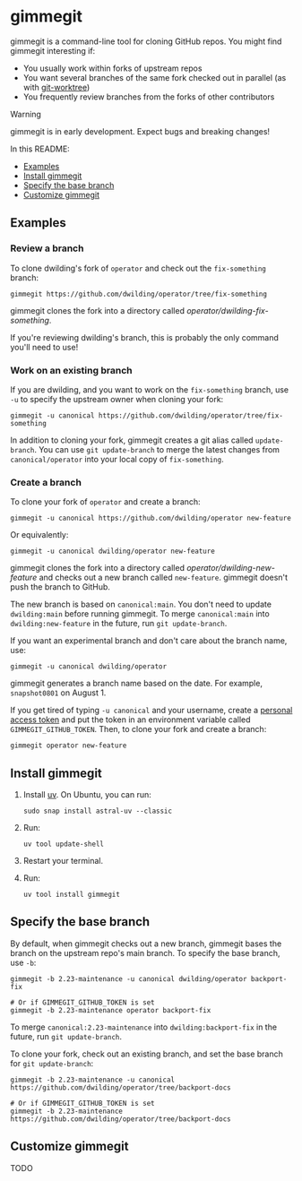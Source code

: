 # gimmegit

gimmegit is a command-line tool for cloning GitHub repos. You might find gimmegit interesting if:

  - You usually work within forks of upstream repos
  - You want several branches of the same fork checked out in parallel (as with [git-worktree](https://git-scm.com/docs/git-worktree))
  - You frequently review branches from the forks of other contributors

> [!WARNING]  
> gimmegit is in early development. Expect bugs and breaking changes!

In this README:

  - [Examples](#examples)
  - [Install gimmegit](#install-gimmegit)
  - [Specify the base branch](#specify-the-base-branch)
  - [Customize gimmegit](#customize-gimmegit)

## Examples

### Review a branch

To clone dwilding's fork of `operator` and check out the `fix-something` branch:

```text
gimmegit https://github.com/dwilding/operator/tree/fix-something
```
gimmegit clones the fork into a directory called *operator/dwilding-fix-something*.

If you're reviewing dwilding's branch, this is probably the only command you'll need to use!

### Work on an existing branch

If you are dwilding, and you want to work on the `fix-something` branch, use `-u` to specify the upstream owner when cloning your fork:

```text
gimmegit -u canonical https://github.com/dwilding/operator/tree/fix-something
```

In addition to cloning your fork, gimmegit creates a git alias called `update-branch`. You can use `git update-branch` to merge the latest changes from `canonical/operator` into your local copy of `fix-something`.

### Create a branch

To clone your fork of `operator` and create a branch:

```text
gimmegit -u canonical https://github.com/dwilding/operator new-feature
```

Or equivalently:

```text
gimmegit -u canonical dwilding/operator new-feature
```

gimmegit clones the fork into a directory called *operator/dwilding-new-feature* and checks out a new branch called `new-feature`. gimmegit doesn't push the branch to GitHub.

The new branch is based on `canonical:main`. You don't need to update `dwilding:main` before running gimmegit. To merge `canonical:main` into `dwilding:new-feature` in the future, run `git update-branch`.

If you want an experimental branch and don't care about the branch name, use:

```text
gimmegit -u canonical dwilding/operator
```

gimmegit generates a branch name based on the date. For example, `snapshot0801` on August 1.

If you get tired of typing `-u canonical` and your username, create a [personal access token](https://docs.github.com/en/authentication/keeping-your-account-and-data-secure/managing-your-personal-access-tokens) and put the token in an environment variable called `GIMMEGIT_GITHUB_TOKEN`. Then, to clone your fork and create a branch:

```text
gimmegit operator new-feature
```

## Install gimmegit

 1. Install [uv](https://docs.astral.sh/uv/getting-started/installation/). On Ubuntu, you can run:

    ```text
    sudo snap install astral-uv --classic
    ```

 2. Run:

    ```text
    uv tool update-shell
    ```

 3. Restart your terminal.

 4. Run:

    ```text
    uv tool install gimmegit
    ```

## Specify the base branch

By default, when gimmegit checks out a new branch, gimmegit bases the branch on the upstream repo's main branch. To specify the base branch, use `-b`:

```text
gimmegit -b 2.23-maintenance -u canonical dwilding/operator backport-fix

# Or if GIMMEGIT_GITHUB_TOKEN is set
gimmegit -b 2.23-maintenance operator backport-fix
```

To merge `canonical:2.23-maintenance` into `dwilding:backport-fix` in the future, run `git update-branch`.

To clone your fork, check out an existing branch, and set the base branch for `git update-branch`:

```text
gimmegit -b 2.23-maintenance -u canonical https://github.com/dwilding/operator/tree/backport-docs

# Or if GIMMEGIT_GITHUB_TOKEN is set
gimmegit -b 2.23-maintenance https://github.com/dwilding/operator/tree/backport-docs
```

## Customize gimmegit

TODO

